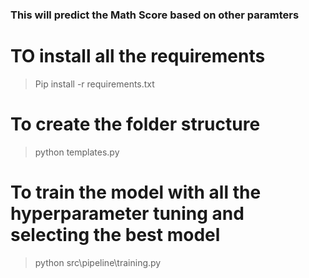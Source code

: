 ### This will predict the Math Score based on other paramters

# TO install all the requirements 
> Pip install -r requirements.txt

# To create the folder structure
> python templates.py

# To train the model with all the hyperparameter tuning and selecting the best model
> python src\pipeline\training.py